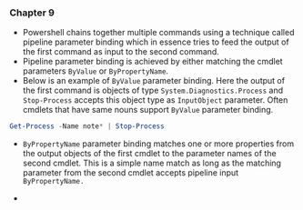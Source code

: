 ### Chapter 9

* Powershell chains together multiple commands using a technique called pipeline parameter binding which in essence tries to feed the output of the first command as input to the second command.
* Pipeline parameter binding is achieved by either matching the cmdlet parameters `ByValue` or `ByPropertyName`. 
* Below is an example of `ByValue` parameter binding. Here the output of the first command is objects of type `System.Diagnostics.Process` and `Stop-Process` accepts this object type as `InputObject` parameter. Often cmdlets that have same nouns support `ByValue` parameter binding.

```powershell
Get-Process -Name note* | Stop-Process
```

* `ByPropertyName` parameter  binding matches one or more properties from the output objects of the first cmdlet to the parameter names of the second cmdlet. This is a simple name match as long as the matching parameter from the second cmdlet accepts pipeline input `ByPropertyName.`

* 


